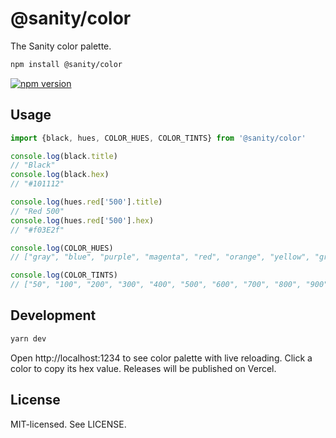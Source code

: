 # @sanity/color

The Sanity color palette.

```sh
npm install @sanity/color
```

[![npm version](https://img.shields.io/npm/v/@sanity/color.svg?style=flat-square)](https://www.npmjs.com/package/@sanity/color)

## Usage

```js
import {black, hues, COLOR_HUES, COLOR_TINTS} from '@sanity/color'

console.log(black.title)
// "Black"
console.log(black.hex)
// "#101112"

console.log(hues.red['500'].title)
// "Red 500"
console.log(hues.red['500'].hex)
// "#f03E2f"

console.log(COLOR_HUES)
// ["gray", "blue", "purple", "magenta", "red", "orange", "yellow", "green", "cyan"]

console.log(COLOR_TINTS)
// ["50", "100", "200", "300", "400", "500", "600", "700", "800", "900", "950"]
```

## Development

```bash
yarn dev
```

Open http://localhost:1234 to see color palette with live reloading. Click a color to copy its hex value. Releases will be published on Vercel.

## License

MIT-licensed. See LICENSE.
